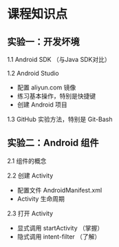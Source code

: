 # 课程知识点

## 实验一：开发坏境

1.1 Android SDK （与Java SDK对比）  

1.2 Android Studio   
- 配置 aliyun.com 镜像
- 练习基本操作，特别是快捷键
- 创建 Android 项目   

1.3 GitHub 实验方法，特别是 Git-Bash

## 实验二：Android 组件

2.1 组件的概念   

2.2 创建 Activity    
- 配置文件 AndroidManifest.xml 
- Activity 生命周期

2.3 打开 Activity  
- 显式调用 startActivity （掌握） 
- 隐式调用 intent-filter （了解）
